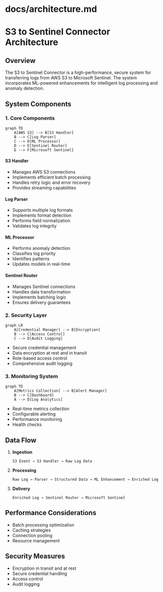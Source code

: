 # docs/architecture.md

# S3 to Sentinel Connector Architecture

## Overview

The S3 to Sentinel Connector is a high-performance, secure system for transferring logs from AWS S3 to Microsoft Sentinel. The system incorporates ML-powered enhancements for intelligent log processing and anomaly detection.

## System Components

### 1. Core Components

```mermaid
graph TD
    A[AWS S3] --> B[S3 Handler]
    B --> C[Log Parser]
    C --> D[ML Processor]
    D --> E[Sentinel Router]
    E --> F[Microsoft Sentinel]
```

#### S3 Handler
- Manages AWS S3 connections
- Implements efficient batch processing
- Handles retry logic and error recovery
- Provides streaming capabilities

#### Log Parser
- Supports multiple log formats
- Implements format detection
- Performs field normalization
- Validates log integrity

#### ML Processor
- Performs anomaly detection
- Classifies log priority
- Identifies patterns
- Updates models in real-time

#### Sentinel Router
- Manages Sentinel connections
- Handles data transformation
- Implements batching logic
- Ensures delivery guarantees

### 2. Security Layer

```mermaid
graph LR
    A[Credential Manager] --> B[Encryption]
    B --> C[Access Control]
    C --> D[Audit Logging]
```

- Secure credential management
- Data encryption at rest and in transit
- Role-based access control
- Comprehensive audit logging

### 3. Monitoring System

```mermaid
graph TD
    A[Metrics Collection] --> B[Alert Manager]
    B --> C[Dashboard]
    A --> D[Log Analytics]
```

- Real-time metrics collection
- Configurable alerting
- Performance monitoring
- Health checks

## Data Flow

1. **Ingestion**
   ```plaintext
   S3 Event → S3 Handler → Raw Log Data
   ```

2. **Processing**
   ```plaintext
   Raw Log → Parser → Structured Data → ML Enhancement → Enriched Log
   ```

3. **Delivery**
   ```plaintext
   Enriched Log → Sentinel Router → Microsoft Sentinel
   ```

## Performance Considerations

- Batch processing optimization
- Caching strategies
- Connection pooling
- Resource management

## Security Measures

- Encryption in transit and at rest
- Secure credential handling
- Access control
- Audit logging